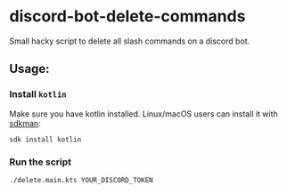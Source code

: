 # discord-bot-delete-commands

Small hacky script to delete all slash commands on a discord bot.

## Usage:
### Install `kotlin`

Make sure you have kotlin installed.
Linux/macOS users can install it with [sdkman](https://sdkman.io):

```shell
sdk install kotlin
```

### Run the script
```shell
./delete.main.kts YOUR_DISCORD_TOKEN
```
